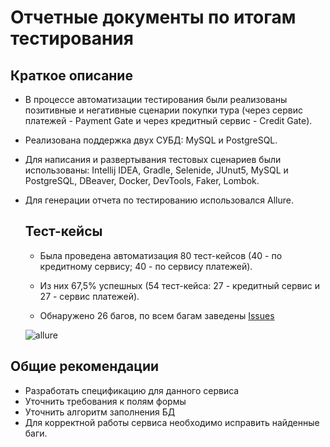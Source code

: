 # Отчетные документы по итогам тестирования #  
## Краткое описание ##  
- В процессе автоматизации тестирования были реализованы позитивные и негативные сценарии покупки тура (через сервис платежей - Payment Gate и через кредитный сервис - Credit Gate).    
- Реализована поддержка двух СУБД: MySQL и PostgreSQL.  
- Для написания и развертывания тестовых сценариев были использованы: Intellij IDEA, Gradle, Selenide, JUnut5, MySQL и PostgreSQL, DBeaver, Docker, DevTools, Faker, Lombok.  
- Для генерации отчета по тестированию использовался Allure.
  
  ## Тест-кейсы ##
  
  - Была проведена автоматизация 80 тест-кейсов (40 - по кредитному сервису; 40 - по сервису платежей).
    
  - Из них 67,5% успешных (54 тест-кейса: 27 - кредитный сервис и 27 - сервис платежей).
    
  - Обнаружено 26 багов, по всем багам заведены [Issues](https://github.com/fdarcy/diplom/issues)
    

  ![allure](https://github.com/fdarcy/diplom/assets/146079618/78ca8297-28ba-445b-959b-fe243ca154cf)

## Общие рекомендации ##

- Разработать спецификацию для данного сервиса  
- Уточнить требования к полям формы  
- Уточнить алгоритм заполнения БД  
- Для корректной работы сервиса необходимо исправить найденные баги.
